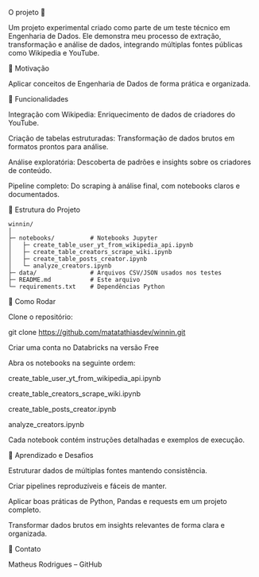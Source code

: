 O projeto 🚀

Um projeto experimental criado como parte de um teste técnico em Engenharia de Dados. Ele demonstra meu processo de extração, transformação e análise de dados, integrando múltiplas fontes públicas como Wikipedia e YouTube.

🔹 Motivação

Aplicar conceitos de Engenharia de Dados de forma prática e organizada.

🔹 Funcionalidades

Integração com Wikipedia: Enriquecimento de dados de criadores do YouTube.

Criação de tabelas estruturadas: Transformação de dados brutos em formatos prontos para análise.

Análise exploratória: Descoberta de padrões e insights sobre os criadores de conteúdo.

Pipeline completo: Do scraping à análise final, com notebooks claros e documentados.

🔹 Estrutura do Projeto
```
winnin/
│
├─ notebooks/          # Notebooks Jupyter
│   ├─ create_table_user_yt_from_wikipedia_api.ipynb
│   ├─ create_table_creators_scrape_wiki.ipynb
│   ├─ create_table_posts_creator.ipynb
│   └─ analyze_creators.ipynb
├─ data/               # Arquivos CSV/JSON usados nos testes
├─ README.md           # Este arquivo
└─ requirements.txt    # Dependências Python
```
🔹 Como Rodar

Clone o repositório:

git clone https://github.com/matatathiasdev/winnin.git

Criar uma conta no Databricks na versão Free

Abra os notebooks na seguinte ordem:

create_table_user_yt_from_wikipedia_api.ipynb

create_table_creators_scrape_wiki.ipynb

create_table_posts_creator.ipynb

analyze_creators.ipynb

Cada notebook contém instruções detalhadas e exemplos de execução.

🔹 Aprendizado e Desafios

Estruturar dados de múltiplas fontes mantendo consistência.

Criar pipelines reproduzíveis e fáceis de manter.

Aplicar boas práticas de Python, Pandas e requests em um projeto completo.

Transformar dados brutos em insights relevantes de forma clara e organizada.

🔹 Contato

Matheus Rodrigues – GitHub
